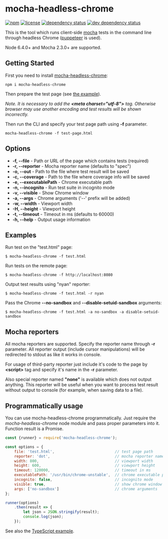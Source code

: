 # mocha-headless-chrome

[![npm](https://img.shields.io/npm/v/mocha-headless-chrome.svg)](https://www.npmjs.com/package/mocha-headless-chrome)
[![license](https://img.shields.io/npm/l/mocha-headless-chrome.svg)](http://spdx.org/licenses/MIT.html)
[![dependency status](https://img.shields.io/david/direct-adv-interfaces/mocha-headless-chrome.svg)](https://david-dm.org/direct-adv-interfaces/mocha-headless-chrome)
[![dev dependency status](https://img.shields.io/david/dev/direct-adv-interfaces/mocha-headless-chrome.svg)](https://david-dm.org/direct-adv-interfaces/mocha-headless-chrome?type=dev)

This is the tool which runs client-side [mocha](https://github.com/mochajs/mocha) tests in the command line through headless Chrome ([puppeteer](https://github.com/GoogleChrome/puppeteer) is used).

Node 6.4.0+ and Mocha 2.3.0+ are supported.

## Getting Started

First you need to install [mocha-headless-chrome](https://www.npmjs.com/package/mocha-headless-chrome):

```
npm i mocha-headless-chrome
```

Then prepare the test page (see [the example](example/example-page.html)).

*Note. It is necessary to add the **&lt;meta charset="utf-8">** tag. Otherwise browser may use another encoding and test results will be shown incorrectly.*

Then run the CLI and specify your test page path using **-f** parameter.

```
mocha-headless-chrome -f test-page.html
```

## Options

- **-f, --file** - Path or URL of the page which contains tests (required)
- **-r, --reporter** - Mocha reporter name (defaults to "spec")
- **-o, --out** - Path to the file where test result will be saved
- **-c, --coverage** - Path to the file where coverage info will be saved
- **-e, --executablePath** - Chrome executable path
- **-n, --incognito** - Run test suite in incognito mode
- **-v, --visible** - Show Chrome window
- **-a, --args** - Chrome arguments ('--' prefix will be added)
- **-w, --width** - Viewport width
- **-H, --height** - Viewport height
- **-t, --timeout** - Timeout in ms (defaults to 60000)
- **-h, --help** - Output usage information

## Examples

Run test on the "test.html" page:

```
$ mocha-headless-chrome -f test.html
```

Run tests on the remote page:

```
$ mocha-headless-chrome -f http://localhost:8080
```

Output test results using "nyan" reporter:

```
$ mocha-headless-chrome -f test.html -r nyan
```

Pass the Chrome **--no-sandbox** and **--disable-setuid-sandbox** arguments:

```
$ mocha-headless-chrome -f test.html -a no-sandbox -a disable-setuid-sandbox
```

## Mocha reporters

All mocha reporters are supported. Specify the reporter name through **-r** parameter. All reporter output (include cursor manipulations) will be redirected to stdout as like it works in console.

For usage of third-party reporter just include it's code to the page by **&lt;script>** tag and specify it's name in the **-r** parameter.

Also special reporter named **"none"** is available which does not output anything. This reporter will be useful when you want to process test result without output to console (for example, when saving data to a file).


## Programmatically usage

You can use mocha-headless-chrome programmatically. Just require the *mocha-headless-chrome* node module and pass proper parameters into it. Function result is a Promise.

```js
const {runner} = require('mocha-headless-chrome');

const options = {
    file: 'test.html',                           // test page path
    reporter: 'dot',                             // mocha reporter name
    width: 800,                                  // viewport width
    height: 600,                                 // viewport height
    timeout: 120000,                             // timeout in ms
    executablePath: '/usr/bin/chrome-unstable',  // chrome executable path
    incognito: false,                            // incognito mode
    visible: true,                               // show chrome window
    args: ['no-sandbox']                         // chrome arguments
};

runner(options)
    .then(result => {
        let json = JSON.stringify(result);
        console.log(json);
    });
```

See also the [TypeScript example](./example/example.ts).


